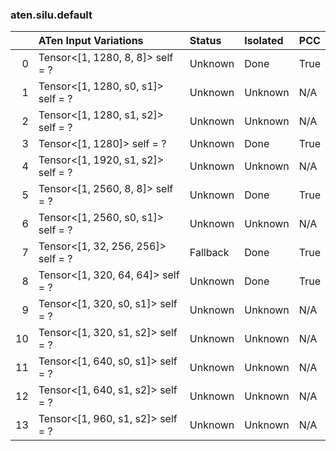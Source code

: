 ### aten.silu.default
|    | ATen Input Variations              | Status   | Isolated   | PCC   |
|---:|:-----------------------------------|:---------|:-----------|:------|
|  0 | Tensor<[1, 1280, 8, 8]> self = ?   | Unknown  | Done       | True  |
|  1 | Tensor<[1, 1280, s0, s1]> self = ? | Unknown  | Unknown    | N/A   |
|  2 | Tensor<[1, 1280, s1, s2]> self = ? | Unknown  | Unknown    | N/A   |
|  3 | Tensor<[1, 1280]> self = ?         | Unknown  | Done       | True  |
|  4 | Tensor<[1, 1920, s1, s2]> self = ? | Unknown  | Unknown    | N/A   |
|  5 | Tensor<[1, 2560, 8, 8]> self = ?   | Unknown  | Done       | True  |
|  6 | Tensor<[1, 2560, s0, s1]> self = ? | Unknown  | Unknown    | N/A   |
|  7 | Tensor<[1, 32, 256, 256]> self = ? | Fallback | Done       | True  |
|  8 | Tensor<[1, 320, 64, 64]> self = ?  | Unknown  | Done       | True  |
|  9 | Tensor<[1, 320, s0, s1]> self = ?  | Unknown  | Unknown    | N/A   |
| 10 | Tensor<[1, 320, s1, s2]> self = ?  | Unknown  | Unknown    | N/A   |
| 11 | Tensor<[1, 640, s0, s1]> self = ?  | Unknown  | Unknown    | N/A   |
| 12 | Tensor<[1, 640, s1, s2]> self = ?  | Unknown  | Unknown    | N/A   |
| 13 | Tensor<[1, 960, s1, s2]> self = ?  | Unknown  | Unknown    | N/A   |

